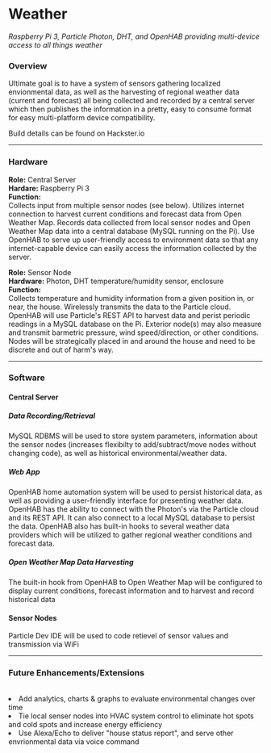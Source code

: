 # Weather
<i>Raspberry Pi 3, Particle Photon, DHT, and OpenHAB providing multi-device access to all things weather</i>

<h3>Overview</h3>
Ultimate goal is to have a system of sensors gathering localized envionmental data, as well as the harvesting of regional weather data (current and forecast) all being collected and recorded by a central server which then publishes the information in a pretty, easy to consume format for easy multi-platform device compatibility.

Build details can be found on Hackster.io
<hr>
<h3>Hardware</h3>
<B>Role:</b> Central Server<br>
<B>Hardare:</b> Raspberry Pi 3<br>
<B>Function:</b><br>
Collects input from multiple sensor nodes (see below). Utilizes internet connection to harvest current conditions and forecast data from Open Weather Map.  Records data collected from local sensor nodes and Open Weather Map data into a central database (MySQL running on the Pi). Use OpenHAB to serve up user-friendly access to environment data so that any internet-capable device can easily access the information collected by the server.<br>

<B>Role:</b>  Sensor Node<br>
<B>Hardware:</b> Photon, DHT temperature/humidity sensor, enclosure<br>
<B>Function:</b><br>
Collects temperature and humidity information from a given position in, or near, the house.  Wirelessly transmits the data to the Particle cloud. OpenHAB will use Particle's REST API to harvest data and perist periodic readings in a MySQL database on the Pi.  Exterior node(s) may also measure and transmit barmetric pressure, wind speed/direction, or other conditions. Nodes will be strategically placed in and around the house and need to be discrete and out of harm's way.

<hr>
<h3>Software</h3>
<h4><b>Central Server</b></h4>
<h5>Data Recording/Retrieval</h5>
MySQL RDBMS will be used to store system parameters, information about the sensor nodes (increases flexibilty to add/subtract/move nodes without changing code), as well as historical environmental/weather data.<br>

<h5>Web App</h5>
OpenHAB home automation system will be used to persist historical data, as well as providing a user-friendly interface for presenting weather data.  OpenHAB has the ability to connect with the Photon's via the Particle cloud and its REST API.  It can also connect to a local MySQL database to persist the data.  OpenHAB also has built-in hooks to several weather data providers which will be utilized to gather regional weather conditions and forecast data.<br>

<h5>Open Weather Map Data Harvesting</h5>
The built-in hook from OpenHAB to Open Weather Map will be configured to display current conditions, forecast information and to harvest and record historical data<br>

<h4><b>Sensor Nodes</h4></b>
Particle Dev IDE will be used to code retievel of sensor values and transmission via WiFi<br>

<hr>
<h3>Future Enhancements/Extensions</h3><br>
<list>
<li>Add analytics, charts & graphs to evaluate environmental changes over time</li>
<li>Tie local senser nodes into HVAC system control to eliminate hot spots and cold spots and increase energy efficiency</li>
<li>Use Alexa/Echo to deliver "house status report", and serve other envrionmental data via voice command</li>
</list>
